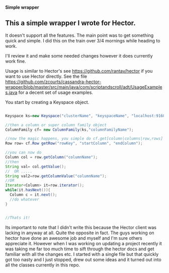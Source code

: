**Simple wrapper**


This a simple wrapper I wrote for Hector.
-----------------------------------------

It doesn't support all the features. The main point was to get something quick and simple.
I did this on the train over 3/4 mornings while heading to work.

I'll review it and make some needed changes however it does currently work fine.

Usage is similar to Hector's see https://github.com/rantav/hector if you want to use Hector directly.
See the file https://github.com/zcourts/cassandra-hector-wrapper/blob/master/src/main/java/com/scriptandscroll/adt/UsageExamples.java
for a decent set of usage examples.

You start by creating a Keyspace object.


```java

Keyspace ks=new Keyspace("clusterName", "keyspaceName", "localhost:9160") ;

//then a column or super column family object
ColumnFamily cf= new ColumnFamily(ks,"columnFamilyName");

//now the magic happens, you simple do cf.get[column|columns|row,rows]
Row row= cf.Row getRow("rowKey", "startColumn", "endColumn");

//you can now do
Column col = row.getColumn("columnName");
//then
String val= col.getValue();
//  OR .....
String val2=row.getColumnValue("columnName");
//OR
Iterator<Column> it=row.iterator();
while(it.hasNext()){
  Column c = it.next();
  //do whatever
}


//Thats it!

```


Its important to note that I didn't write this because the Hector client was lacking in anyway at all.
Quite the opposite in fact. The guys working on hector have done an awesome job and myself and I'm sure others
appreciate it. However when I was working on updating a project recently it was taking me far too much time to sift
through the hector docs and get familiar with all the changes etc. I started with a single file but that quickly got too nasty
and I just stopped, drew out some ideas and it turned out into all the classes currently in this repo.